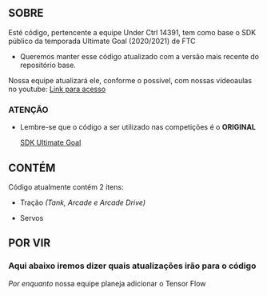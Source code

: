 ## SOBRE 

Esté código, pertencente a equipe Under Ctrl 14391, tem como base o SDK público da temporada Ultimate Goal (2020/2021) de FTC

 * Queremos manter esse código atualizado com a versão mais recente do repositório base.

Nossa equipe atualizará ele, conforme o possível, com nossas vídeoaulas no youtube: 
[Link para acesso](https://www.youtube.com/channel/UCvNL09hF4qWCQdFw_yd5vbg)

### ATENÇÃO

   * Lembre-se que o código a ser utilizado nas competições é o **ORIGINAL**

        [SDK Ultimate Goal](https://github.com/FIRST-Tech-Challenge/FtcRobotController)

## CONTÉM

Código atualmente contém 2 itens:

  * Tração *(Tank, Arcade e Arcade Drive)*
  
  * Servos

## POR VIR
### Aqui abaixo iremos dizer quais atualizações irão para o código

*Por enquanto* nossa equipe planeja adicionar o Tensor Flow
